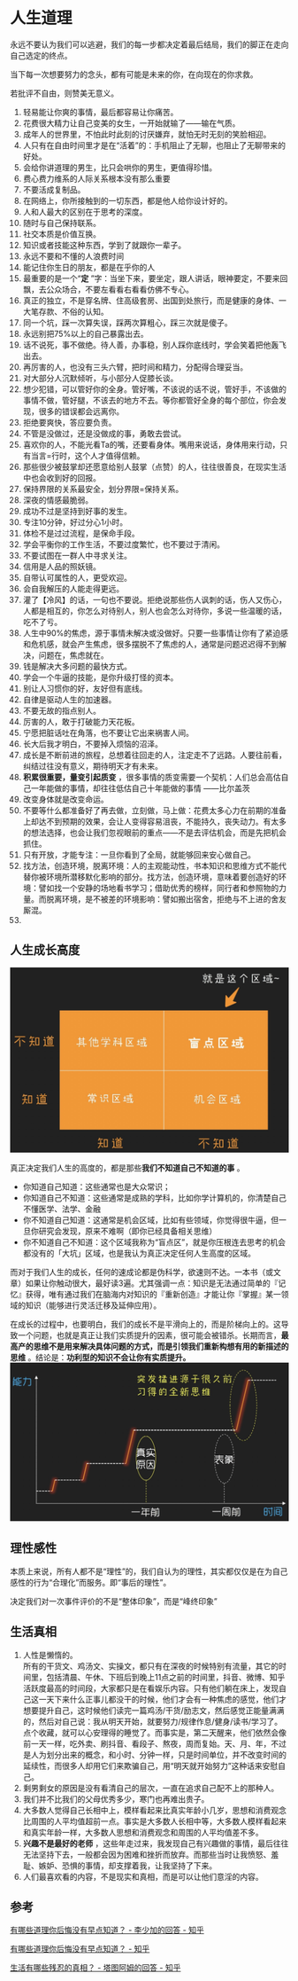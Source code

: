 # 人生道理
永远不要认为我们可以逃避，我们的每一步都决定着最后结局，我们的脚正在走向自己选定的终点。

当下每一次想要努力的念头，都有可能是未来的你，在向现在的你求救。

若批评不自由，则赞美无意义。

1. 轻易能让你爽的事情，最后都容易让你痛苦。
2. 花费很大精力让自己变美的女生，一开始就输了——输在气质。
3. 成年人的世界里，不怕此时此刻的讨厌嫌弃，就怕无时无刻的笑脸相迎。
4. 人只有在自由时间里才是在“活着”的：手机阻止了无聊，也阻止了无聊带来的好处。
5. 会给你讲道理的男生，比只会哄你的男生，更值得珍惜。
6. 费心费力维系的人际关系根本没有那么重要
7. 不要活成复制品。
8. 在网络上，你所接触到的一切东西，都是他人给你设计好的。
9. 人和人最大的区别在于思考的深度。
10. 随时与自己保持联系。
11. 社交本质是价值互换。
12. 知识或者技能这种东西，学到了就跟你一辈子。
13. 永远不要和不懂的人浪费时间
14. 能记住你生日的朋友，都是在乎你的人
15. 最重要的是一个“**定** ”字：当坐下来，要坐定，跟人讲话，眼神要定，不要来回飘，去公众场合，不要左看看右看看仿佛不专心。
16. 真正的独立，不是穿名牌、住高级套房、出国到处旅行，而是健康的身体、一大笔存款、不俗的认知。
17. 同一个坑，踩一次算失误，踩两次算粗心，踩三次就是傻子。
18. 永远别把75%以上的自己暴露出去。
19. 话不说死，事不做绝。待人善，办事稳，别人踩你底线时，学会笑着把他轰飞出去。
20. 再厉害的人，也没有三头六臂，把时间和精力，分配得合理妥当。
21. 对大部分人沉默倾听，与小部分人促膝长谈。
22. 想少犯错，可以管好你的全身。管好嘴，不该说的话不说，管好手，不该做的事情不做，管好腿，不该去的地方不去。等你都管好全身的每个部位，你会发现，很多的错误都会远离你。
23. 拒绝要爽快，答应要负责。
24. 不管是没做过，还是没做成的事，勇敢去尝试。
25. 喜欢你的人，不能光看Ta的嘴，还要看身体。嘴用来说话，身体用来行动，只有当言=行时，这个人才值得信赖。
26. 那些很少被鼓掌却还愿意给别人鼓掌（点赞）的人，往往很善良，在现实生活中也会收到好的回报。
27. 保持界限的关系最安全，划分界限=保持关系。
28. 深夜的情感最脆弱。
29. 成功不过是坚持到好事的发生。
30. 专注10分钟，好过分心1小时。
31. 体检不是过过流程，是保命手段。
32. 学会平衡你的工作生活，不要过度繁忙，也不要过于清闲。
33. 不要试图在一群人中寻求关注。
34. 信用是人品的照妖镜。
35. 自带认可属性的人，更受欢迎。
36. 会自我解压的人能走得更远。
37. 灌了【冷风】的话，一句也不要说。拒绝说那些伤人讽刺的话，伤人又伤心，人都是相互的，你怎么对待别人，别人也会怎么对待你，多说一些温暖的话，吃不了亏。
38. 人生中90%的焦虑，源于事情未解决或没做好。只要一些事情让你有了紧迫感和危机感，就会产生焦虑，很多摆脱不了焦虑的人，通常是问题迟迟得不到解决，问题在，焦虑就在。
39. 钱是解决大多问题的最快方式。
40. 学会一个牛逼的技能，是你升级打怪的资本。
41. 别让人习惯你的好，友好但有底线。
42. 自律是驱动人生的加速器。
43. 不要无故的指点别人。
44. 厉害的人，敢于打破能力天花板。
45. 宁愿把脏话吐在角落，也不要让它出来祸害人间。
46. 长大后我才明白，不要掉入烦恼的沼泽。
47. 成长是不断前进的旅程，总想着往回走的人，注定走不了远路。人要往前看，纠结过往没有意义，期待明天才有未来。
48. **积累很重要，量变引起质变** ，很多事情的质变需要一个契机：人们总会高估自己一年能做的事情，却往往低估自己十年能做的事情 ——比尔盖茨
49. 改变身体就是改变命运。
50. 不要等什么都准备好了再去做，立刻做，马上做：花费太多心力在前期的准备上却达不到预期的效果，会让人变得容易沮丧，不能持久，丧失动力。有太多的想法选择，也会让我们忽视眼前的重点——不是去评估机会，而是先把机会抓住。
51. 只有开放，才能专注：一旦你看到了全局，就能够回来安心做自己。
52. 找方法，创造环境，脱离环境：人的主观能动性，书本知识和思维方式不能代替你被环境所潜移默化影响的部分。找方法，创造环境，意味着要创造好的环境：譬如找一个安静的场地看书学习；借助优秀的榜样，同行者和参照物的力量。而脱离环境，是不被差的环境影响：譬如搬出宿舍，拒绝与不上进的舍友厮混。
53. 

## 人生成长高度
![](life/1.jpg)

真正决定我们人生的高度的，都是那些**我们不知道自己不知道的事** 。
* 你知道自己知道：这些通常也是大众常识；
* 你知道自己不知道：这些通常是成熟的学科，比如你学计算机的，你清楚自己不懂医学、法学、金融
* 你不知道自己知道：这通常是机会区域，比如有些领域，你觉得很牛逼，但一旦你研究会发现，原来不难啊（即你已经具备相关思维）
* 你不知道自己不知道：这个区域我称为“盲点区”，就是你压根连去思考的机会都没有的「大坑」区域，也是我认为真正决定任何人生高度的区域。

而对于我们人生的成长，任何的速成论都是伪科学，欲速则不达。一本书（或文章）如果让你触动很大，最好读3遍。尤其强调一点：知识是无法通过简单的『记忆』获得，唯有通过我们在脑海内对知识的『重新创造』才能让你『掌握』某一领域的知识（能够进行灵活迁移及延伸应用）。

在成长的过程中，也要明白，我们的成长不是平滑向上的，而是阶梯向上的。这导致一个问题，也就是真正让我们实质提升的因素，很可能会被错杀。长期而言，**最高产的思维不是用来解决具体问题的方式，而是引领我们重新构想有用的新描述的思维** 。结论是：**功利型的知识不会让你有实质提升。**
![](life/2.jpg)

## 理性感性
本质上来说，所有人都不是“理性”的，我们自认为的理性，其实都仅仅是在为自己感性的行为“合理化”而服务。即“事后的理性”。

决定我们对一次事件评价的不是“整体印象”，而是“峰终印象”

## 生活真相
1. 人性是懒惰的。  
   所有的干货文、鸡汤文、实操文，都只有在深夜的时候特别有流量，其它的时间里，包括清晨、午休、下班后到晚上11点之前的时间里，抖音、微博、知乎活跃度最高的时间段，大家都只是在看娱乐内容。只有他们躺在床上，发现自己这一天下来什么正事儿都没干的时候，他们才会有一种焦虑的感觉，他们才想要提升自己，这时候他们读完一篇鸡汤/干货/励志文，然后感觉正能量满满的，然后对自己说：我从明天开始，就要努力/规律作息/健身/读书/学习了。  
   点个收藏，就可以心安理得的睡觉了。而事实是，第二天醒来，他们依然会像前一天一样，吃外卖、刷抖音、看段子、熬夜，周而复始。天、月、年，不过是人为划分出来的概念，和小时、分钟一样，只是时间单位，并不改变时间的延续性，而很多人却用它们来欺骗自己，用“明天就开始努力”这种话来安慰自己。
2. 剩男剩女的原因是没有看清自己的层次，一直在追求自己配不上的那种人。
3. 我们并不比我们的父母优秀多少，寒门也再难出贵子。
4. 大多数人觉得自己长相中上，模样看起来比真实年龄小几岁，思想和消费观念比周围的人平均值超前一点。事实是大多数人长相中等，大多数人模样看起来和真实年龄一样，大多数人思想和消费观念和周围的人平均值差不多。
5. **兴趣不是最好的老师** ，这些年走过来，我发现自己有兴趣做的事情，最后往往无法坚持下去，一般都会因为困难和挫折而放弃。而那些当时让我愤怒、羞耻、嫉妒、恐惧的事情，却支撑着我，让我坚持了下来。
6. 人们最喜欢看的内容，不是现实和真相，而是可以让他们意淫的内容。
## 参考
[有哪些道理你后悔没有早点知道？ - 李少加的回答 - 知乎](https://www.zhihu.com/question/23819007/answer/217070297)

[有哪些道理你后悔没有早点知道？ - 知乎](https://www.zhihu.com/question/23819007/answer/1062371028)

[生活有哪些残忍的真相？ - 塔图阿姆的回答 - 知乎](https://www.zhihu.com/question/374554289/answer/1179051736)
